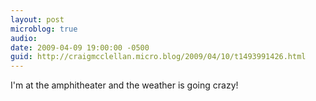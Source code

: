 ```yaml
---
layout: post
microblog: true
audio: 
date: 2009-04-09 19:00:00 -0500
guid: http://craigmcclellan.micro.blog/2009/04/10/t1493991426.html
---
```

I'm at the amphitheater and the weather is going crazy!
